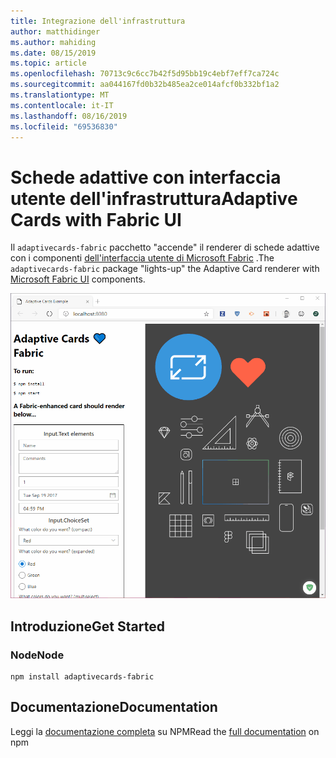 ```yaml
---
title: Integrazione dell'infrastruttura
author: matthidinger
ms.author: mahiding
ms.date: 08/15/2019
ms.topic: article
ms.openlocfilehash: 70713c9c6cc7b42f5d95bb19c4ebf7eff7ca724c
ms.sourcegitcommit: aa044167fd0b32b485ea2ce014afcf0b332bf1a2
ms.translationtype: MT
ms.contentlocale: it-IT
ms.lasthandoff: 08/16/2019
ms.locfileid: "69536830"
---
```

# <a name="adaptive-cards-with-fabric-ui"></a><span data-ttu-id="7b85c-102">Schede adattive con interfaccia utente dell'infrastruttura</span><span class="sxs-lookup"><span data-stu-id="7b85c-102">Adaptive Cards with Fabric UI</span></span>

<span data-ttu-id="7b85c-103">Il `adaptivecards-fabric` pacchetto "accende" il renderer di schede adattive con i componenti [dell'interfaccia utente di Microsoft Fabric](https://developer.microsoft.com/en-us/fabric#/controls/web) .</span><span class="sxs-lookup"><span data-stu-id="7b85c-103">The `adaptivecards-fabric` package "lights-up" the Adaptive Card renderer with [Microsoft Fabric UI](https://developer.microsoft.com/en-us/fabric#/controls/web) components.</span></span>

![Schermata infrastruttura](https://raw.githubusercontent.com/microsoft/AdaptiveCards/master/source/nodejs/adaptivecards-fabric/adaptivecards-fabric.gif)

## <a name="get-started"></a><span data-ttu-id="7b85c-105">Introduzione</span><span class="sxs-lookup"><span data-stu-id="7b85c-105">Get Started</span></span>

### <a name="node"></a><span data-ttu-id="7b85c-106">Node</span><span class="sxs-lookup"><span data-stu-id="7b85c-106">Node</span></span>

```console
npm install adaptivecards-fabric
```

## <a name="documentation"></a><span data-ttu-id="7b85c-107">Documentazione</span><span class="sxs-lookup"><span data-stu-id="7b85c-107">Documentation</span></span> 

<span data-ttu-id="7b85c-108">Leggi la [documentazione completa](https://www.npmjs.com/package/adaptivecards-fabric) su NPM</span><span class="sxs-lookup"><span data-stu-id="7b85c-108">Read the [full documentation](https://www.npmjs.com/package/adaptivecards-fabric) on npm</span></span>
